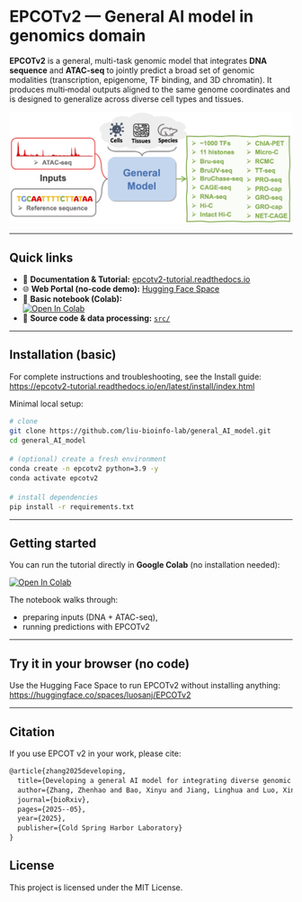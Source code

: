# EPCOTv2 — General AI model in genomics domain

**EPCOTv2** is a general, multi-task genomic model that integrates **DNA sequence** and **ATAC-seq** to jointly predict a broad set of genomic modalities (transcription, epigenome, TF binding, and 3D chromatin). It produces multi‑modal outputs aligned to the same genome coordinates and is designed to generalize across diverse cell types and tissues.

<p align="center">
  <img src="Assets/overview.png" alt="EPCOT v2 graphical abstract" width="560">
</p>


---

## Quick links

- 📖 **Documentation & Tutorial:** [epcotv2-tutorial.readthedocs.io](https://epcotv2-tutorial.readthedocs.io)  
- 🌐 **Web Portal (no-code demo):** [Hugging Face Space](https://huggingface.co/spaces/luosanj/EPCOTv2)  
- 🧪 **Basic notebook (Colab):**  
  [![Open In Colab](https://colab.research.google.com/assets/colab-badge.svg)](https://colab.research.google.com/github/liu-bioinfo-lab/general_AI_model/blob/main/epcotv2_basic_tutorial.ipynb)  
- 🧰 **Source code & data processing:** [`src/`](src)

---

## Installation (basic)

For complete instructions and troubleshooting, see the Install guide:  
https://epcotv2-tutorial.readthedocs.io/en/latest/install/index.html

Minimal local setup:

```bash
# clone
git clone https://github.com/liu-bioinfo-lab/general_AI_model.git
cd general_AI_model

# (optional) create a fresh environment
conda create -n epcotv2 python=3.9 -y
conda activate epcotv2

# install dependencies
pip install -r requirements.txt
```

---

## Getting started

You can run the tutorial directly in **Google Colab** (no installation needed):

[![Open In Colab](https://colab.research.google.com/assets/colab-badge.svg)](https://colab.research.google.com/github/liu-bioinfo-lab/general_AI_model/blob/main/epcotv2_basic_tutorial.ipynb)

The notebook walks through:
- preparing inputs (DNA + ATAC-seq),
- running predictions with EPCOTv2

---

## Try it in your browser (no code)

Use the Hugging Face Space to run EPCOTv2 without installing anything:  
https://huggingface.co/spaces/luosanj/EPCOTv2

---



## Citation

If you use EPCOT v2 in your work, please cite:

```latex
@article{zhang2025developing,
  title={Developing a general AI model for integrating diverse genomic modalities and comprehensive genomic knowledge},
  author={Zhang, Zhenhao and Bao, Xinyu and Jiang, Linghua and Luo, Xin and Wang, Yichun and Comai, Annelise and Waldhaus, Joerg and Hansen, Anders S and Li, Wenbo and Liu, Jie},
  journal={bioRxiv},
  pages={2025--05},
  year={2025},
  publisher={Cold Spring Harbor Laboratory}
}
```


## License 

This project is licensed under the MIT License.
